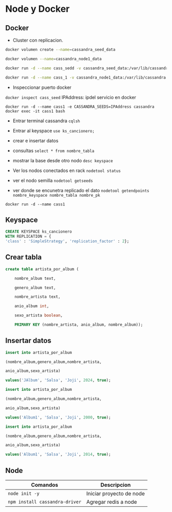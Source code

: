 # Node y Docker

## Docker

- Cluster con replicacion.

```sh
docker volumen create --name=cassandra_seed_data
```

```bash
docker volumen --name=cassandra_node1_data
```

```bash
docker run -d --name cass_sedd -v cassandra_seed_data:/var/lib/cassandra -p 9042:9042 -p 7000:7000 -p 7001:7001 cassandra
```

```bash
docker run -d --name cass_1 -v cassandra_node1_data:/var/lib/cassandra -e CASSANDRA_SEEDS="$(docker inpect -f '{{range .NetworkSettings.Networks}}{{.IPAddress}}{{end}}' cass_seed)" cassandra
```

- Inspeccionar puerto docker

`docker inspect cass_seed`
IPAddress: ipdel servicio en docker

`docker run -d --name cass1 -e CASSANDRA_SEEDS=IPAddress cassandra`
`docker exec -it cass1 bash`

- Entrar terminal cassandra
  `cqlsh`

- Entrar al keyspace
  `use ks_cancionero;`
- crear e insertar datos
- consultas
  `select * from nombre_tabla`
- mostrar la base desde otro nodo
  `desc keyspace`

- Ver los nodos conectados en rack
  `nodetool status`
- ver el nodo semilla
  `nodetool getseeds`

- ver donde se encunetra replicado el dato
  `nodetool getendpoints nombre_keyspace nombre_tabla nombre_pk`

`docker run -d --name cass1`

## Keyspace

```sql
CREATE KEYSPACE ks_cancionero
WITH REPLICATION = {
'class' : 'SimpleStrategy', 'replication_factor' : 2};
```

## Crear tabla

```sql
create table artista_por_album (

	nombre_album text,

	genero_album text,

	nombre_artista text,

	anio_album int,

	sexo_artista boolean,

	PRIMARY KEY (nombre_artista, anio_album, nombre_album));
```

## Insertar datos

```sql
insert into artista_por_album

(nombre_album,genero_album,nombre_artista,

anio_album,sexo_artista)

values('JAlbum', 'Salsa', 'Joji', 2024, true);

insert into artista_por_album

(nombre_album,genero_album,nombre_artista,

anio_album,sexo_artista)

values('Album1', 'Salsa', 'Joji', 2000, true);

insert into artista_por_album

(nombre_album,genero_album,nombre_artista,

anio_album,sexo_artista)

values('Album1', 'Salsa', 'Joji', 2014, true);
```

## Node

| Comandos                       | Descripcion              |
| ------------------------------ | ------------------------ |
| `node init -y`                 | Iniciar proyecto de node |
| `npm install cassandra-driver` | Agregar redis a node     |
